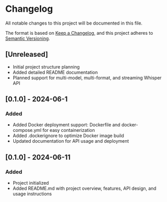 # Changelog

All notable changes to this project will be documented in this file.

The format is based on [Keep a Changelog](https://keepachangelog.com/en/1.0.0/), and this project adheres to [Semantic Versioning](https://semver.org/spec/v2.0.0.html).

## [Unreleased]
- Initial project structure planning
- Added detailed README documentation
- Planned support for multi-model, multi-format, and streaming Whisper API

## [0.1.0] - 2024-06-1
### Added
- Added Docker deployment support: Dockerfile and docker-compose.yml for easy containerization
- Added .dockerignore to optimize Docker image build
- Updated documentation for API usage and deployment 

## [0.1.0] - 2024-06-11
### Added
- Project initialized
- Added README.md with project overview, features, API design, and usage instructions 
